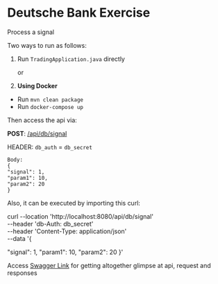 # Deutsche Bank Exercise
Process a signal

Two ways to run as follows:

1) Run `TradingApplication.java` directly

    or

2) **Using Docker**

* Run ``` mvn clean package ```
* Run ``` docker-compose up ```

Then access the api via:

  **POST**: [/api/db/signal](http://localhost:8080/api/db/signal)

HEADER: ```db_auth``` = ```db_secret```
```
Body: 
{
"signal": 1,
"param1": 10,
"param2": 20
}
 ```

Also, it can be executed by importing this curl:

curl --location 'http://localhost:8080/api/db/signal' \
--header 'db-Auth: db_secret' \
--header 'Content-Type: application/json' \
--data '{

"signal": 1,
"param1": 10,
"param2": 20
}'

Access [Swagger Link]( http://localhost:8080/swagger-ui/index.html) for getting altogether glimpse at api, request and responses


